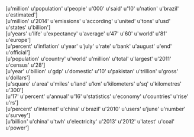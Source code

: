 [u'million' u'population' u'people' u'000' u'said' u'10' u'nation'
 u'brazil' u'estimated']  
[u'million' u'2014' u'emissions' u'according' u'united' u'tons' u'usd'
 u'states' u'billion']  
[u'years' u'life' u'expectancy' u'average' u'47' u'60' u'world' u'81'
 u'europe']  
[u'percent' u'inflation' u'year' u'july' u'rate' u'bank' u'august' u'end'
 u'official']  
[u'population' u'country' u'world' u'million' u'total' u'largest' u'2011'
 u'census' u'28']  
[u'year' u'billion' u'gdp' u'domestic' u'10' u'pakistan' u'trillion'
 u'gross' u'dollars']  
[u'square' u'area' u'miles' u'land' u'km' u'kilometers' u'sq' u'kilometres'
 u'300']  
[u'17' u'percent' u'annual' u'16' u'statistics' u'economy' u'countries'
 u'rise' u'rs']  
[u'percent' u'internet' u'china' u'brazil' u'2010' u'users' u'june'
 u'number' u'survey']  
[u'billion' u'china' u'twh' u'electricity' u'2013' u'2012' u'latest'
 u'coal' u'power']  

